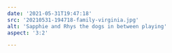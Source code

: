 ```yaml
---
date: '2021-05-31T19:47:18'
src: '20210531-194718-family-virginia.jpg'
alt: 'Sapphie and Rhys the dogs in between playing'
aspect: '3:2'

---
```

